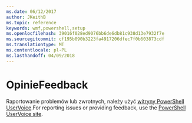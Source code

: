 ```yaml
---
ms.date: 06/12/2017
author: JKeithB
ms.topic: reference
keywords: wmf,powershell,setup
ms.openlocfilehash: 39016f028ed9076bb6de6db81c938d13e7932f7e
ms.sourcegitcommit: cf195b090b3223fa4917206dfec7f0b603873cdf
ms.translationtype: MT
ms.contentlocale: pl-PL
ms.lasthandoff: 04/09/2018
---
```

# <a name="feedback"></a><span data-ttu-id="5e7c5-102">Opinie</span><span class="sxs-lookup"><span data-stu-id="5e7c5-102">Feedback</span></span>
<span data-ttu-id="5e7c5-103">Raportowanie problemów lub zwrotnych, należy użyć [witryny PowerShell UserVoice](http://windowsserver.uservoice.com/forums/301869-powershell).</span><span class="sxs-lookup"><span data-stu-id="5e7c5-103">For reporting issues or providing feedback, use the [PowerShell UserVoice site](http://windowsserver.uservoice.com/forums/301869-powershell).</span></span>